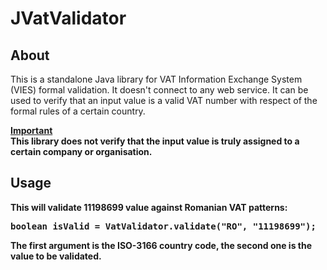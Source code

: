 # JVatValidator
## About
This is a standalone Java library for VAT Information Exchange System (VIES) formal validation. It doesn't connect to any web service. It can be used to verify that an input value is a valid VAT number with respect of the formal rules of a certain country.

<b><u>Important</u><br>This library does not verify that the input value is truly assigned to a certain company or organisation.

## Usage
This will validate 11198699 value against Romanian VAT patterns:
<pre>
boolean isValid = VatValidator.validate("RO", "11198699");
</pre>
The first argument is the ISO-3166 country code, the second one is the value to be validated.
